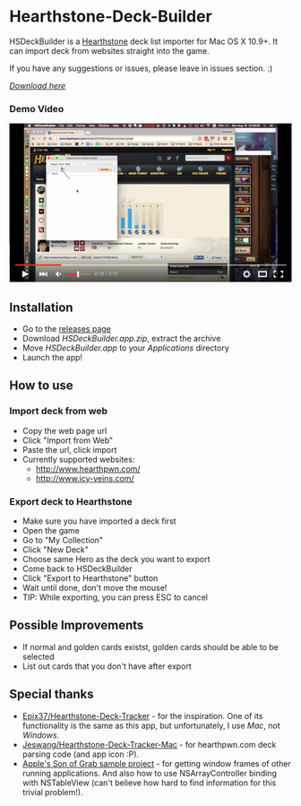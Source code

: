 # Hearthstone-Deck-Builder

HSDeckBuilder is a [Hearthstone](http://www.playhearthstone.com/) deck list importer for Mac OS X 10.9+.
It can import deck from websites straight into the game.

If you have any suggestions or issues, please leave in issues section. :)

[_Download here_](https://github.com/hlung/Hearthstone-Deck-Builder/releases)

### Demo Video
[![Demo Video](/README/youtube-thumb.png)](http://www.youtube.com/watch?v=i_oS_82nofM)

<!-- ![Image](/README/ss1.png) -->

## Installation
- Go to the [releases page](https://github.com/hlung/Hearthstone-Deck-Builder/releases)
- Download _HSDeckBuilder.app.zip_, extract the archive
- Move _HSDeckBuilder.app_ to your _Applications_ directory
- Launch the app!

## How to use

### Import deck from web
- Copy the web page url
- Click "Import from Web"
- Paste the url, click import
- Currently supported websites:
    - http://www.hearthpwn.com/
    - http://www.icy-veins.com/

### Export deck to Hearthstone
- Make sure you have imported a deck first
- Open the game
- Go to "My Collection"
- Click "New Deck"
- Choose same Hero as the deck you want to export
- Come back to HSDeckBuilder
- Click "Export to Hearthstone" button
- Wait until done, don't move the mouse!
- TIP: While exporting, you can press ESC to cancel

## Possible Improvements
- If normal and golden cards existst, golden cards should be able to be selected
- List out cards that you don't have after export

## Special thanks
- [Epix37/Hearthstone-Deck-Tracker](https://github.com/Epix37/Hearthstone-Deck-Tracker) - for the inspiration. One of its functionality is the same as this app, but unfortunately, I use _Mac_, not _Windows_.
- [Jeswang/Hearthstone-Deck-Tracker-Mac](https://github.com/Jeswang/Hearthstone-Deck-Tracker-Mac) - for hearthpwn.com deck parsing code (and app icon :P).
- [Apple's Son of Grab sample project](https://developer.apple.com/library/mac/samplecode/SonOfGrab/Introduction/Intro.html) - for getting window frames of other running applications. And also how to use NSArrayController binding with NSTableView (can't believe how hard to find information for this trivial problem!).

